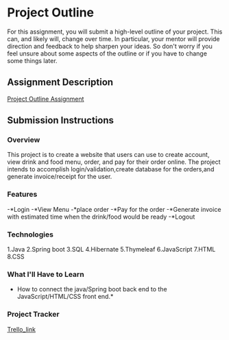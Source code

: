 # Project Outline
For this assignment, you will submit a high-level outline of your project. This can, and likely will, change over time. In particular, your mentor will provide direction and feedback to help sharpen your ideas. So don't worry if you feel unsure about some aspects of the outline or if you have to change some things later.

## Assignment Description
[Project Outline Assignment](https://education.launchcode.org/liftoff/modules/assignments/project-outline)

## Submission Instructions

### Overview
 This project is to create a website that users can use to create account, view drink and food menu, order, and pay for their order online. The project intends to accomplish login/validation,create database for the orders,and generate invoice/receipt for the user.
### Features
-*Login
-*View Menu
-*place order
-*Pay for the order
-*Generate invoice with estimated time when the drink/food would be ready
-*Logout
### Technologies
1.Java
2.Spring boot
3.SQL
4.Hibernate
5.Thymeleaf
6.JavaScript
7.HTML
8.CSS
### What I'll Have to Learn
* How to connect the java/Spring boot back end to the JavaScript/HTML/CSS front end.*
### Project Tracker
[Trello_link](https://trello.com/b/BUYWQ58A/liftoff-project-board)
